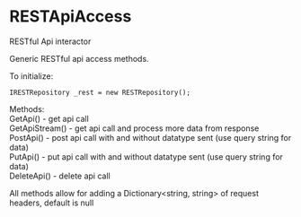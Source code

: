 # RESTApiAccess  
RESTful Api interactor  

Generic RESTful api access methods.  

To initialize:  
```
IRESTRepository _rest = new RESTRepository();
```

Methods:  
GetApi() - get api call  
GetApiStream() - get api call and process more data from response  
PostApi() - post api call with and without datatype sent (use query string for data)  
PutApi() - put api call with and without datatype sent (use query string for data)  
DeleteApi() - delete api call  

All methods allow for adding a Dictionary<string, string> of request headers, default is null  
